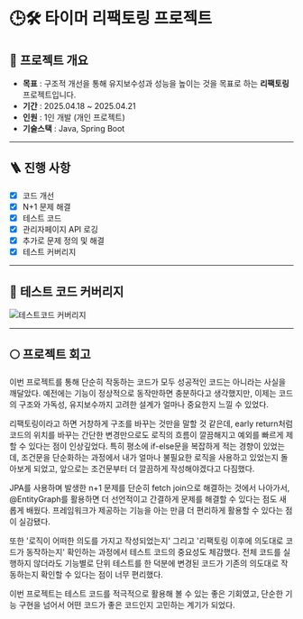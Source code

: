 # 🕒🛠️ 타이머 리팩토링 프로젝트
 

## 📌 프로젝트 개요
- **목표** : 구조적 개선을 통해 유지보수성과 성능을 높이는 것을 목표로 하는 **리팩토링** 프로젝트입니다.
- **기간** : 2025.04.18 ~ 2025.04.21
- **인원** : 1인 개발 (개인 프로젝트)
- **기술스택** : Java, Spring Boot

---

## 🪜 진행 사항
- [x] 코드 개선
- [x] N+1 문제 해결
- [x] 테스트 코드
- [x] 관리자페이지 API 로깅
- [x] 추가로 문제 정의 및 해결
- [x] 테스트 커버리지

---

## 📃 테스트 코드 커버리지

![테스트코드 커버리지](https://github.com/user-attachments/assets/dc2d99e9-2a81-4b0f-897a-eb8d233d8a23)


---

## 🌕 프로젝트 회고
이번 프로젝트를 통해 단순히 작동하는 코드가 모두 성공적인 코드는 아니라는 사실을 깨달았다. 예전에는 기능이 정상적으로 동작만하면 충분하다고 생각했지만, 이제는 코드의 구조와 가독성, 유지보수까지 고려한 설계가 얼마나 중요한지 느낄 수 있었다.

리팩토링이라고 하면 거창하게 구조를 바꾸는 것만을 말할 것 같은데, early return처럼 코드의 위치를 바꾸는 간단한 변경만으로도 로직의 흐름이 깔끔해지고 예외를 빠르게 제할 수 있다는 점이 인상깊었다. 특히 평소에 if-else문을 복잡하게 적는 경향이 있었는데, 조건문을 단순화하는 과정에서 내가 얼마나 불필요한 로직을 사용하고 있었는지 돌아보게 되었고, 앞으로는 조건문부터 더 깔끔하게 작성해야겠다고 다짐했다.

JPA를 사용하며 발생한 n+1 문제를 단순히 fetch join으로 해결하는 것에서 나아가서, @EntityGraph를 활용하면 더 선언적이고 간결하게 문제를 해결할 수 있다는 점도 새롭게 배웠다. 프레임워크가 제공하는 기능을 아는 만큼 더 편리하게 활용할 수 있다는 점이 실감됐다.

또한 '로직이 어떠한 의도를 가지고 작성되었는지' 그리고 '리팩토링 이후에 의도대로 코드가 동작하는지' 확인하는 과정에서 테스트 코드의 중요성도 체감했다. 전체 코드를 실행하지 않더라도 기능별로 단위 테스트를 한 덕분에 변경된 코드가 기존의 의도대로 작동하는지 확인할 수 있다는 점이 너무 편리했다.

이번 프로젝트는 테스트 코드를 적극적으로 활용해 볼 수 있는 좋은 기회였고, 단순한 기능 구현을 넘어서 어떤 코드가 좋은 코드인지 고민하는 계기가 되었다.
